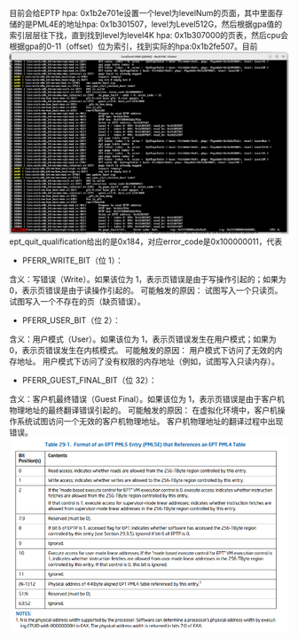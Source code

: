 目前会给EPTP hpa: 0x1b2e701e设置一个level为levelNum的页面，其中里面存储的是PML4E的地址hpa: 0x1b301507，level为Level512G，然后根据gpa值的索引层层往下找，直到找到level为level4K hpa: 0x1b307000的页表，然后cpu会根据gpa的0-11（offset）位为索引，找到实际的hpa:0x1b2fe507。目前
![alt text](image.png)
ept_quit_qualification给出的是0x184，对应error_code是0x100000011，代表

- PFERR_WRITE_BIT（位 1）：

含义：写错误（Write）。如果该位为 1，表示页错误是由于写操作引起的；如果为 0，表示页错误是由于读操作引起的。
可能触发的原因：
试图写入一个只读页。
试图写入一个不存在的页（缺页错误）。

- PFERR_USER_BIT（位 2）：

含义：用户模式（User）。如果该位为 1，表示页错误发生在用户模式；如果为 0，表示页错误发生在内核模式。
可能触发的原因：
用户模式下访问了无效的内存地址。
用户模式下访问了没有权限的内存地址（例如，试图写入只读内存）。

- PFERR_GUEST_FINAL_BIT（位 32）：

含义：客户机最终错误（Guest Final）。如果该位为 1，表示页错误是由于客户机物理地址的最终翻译错误引起的。
可能触发的原因：
在虚拟化环境中，客户机操作系统试图访问一个无效的客户机物理地址。
客户机物理地址的翻译过程中出现错误。
![alt text](image-1.png)